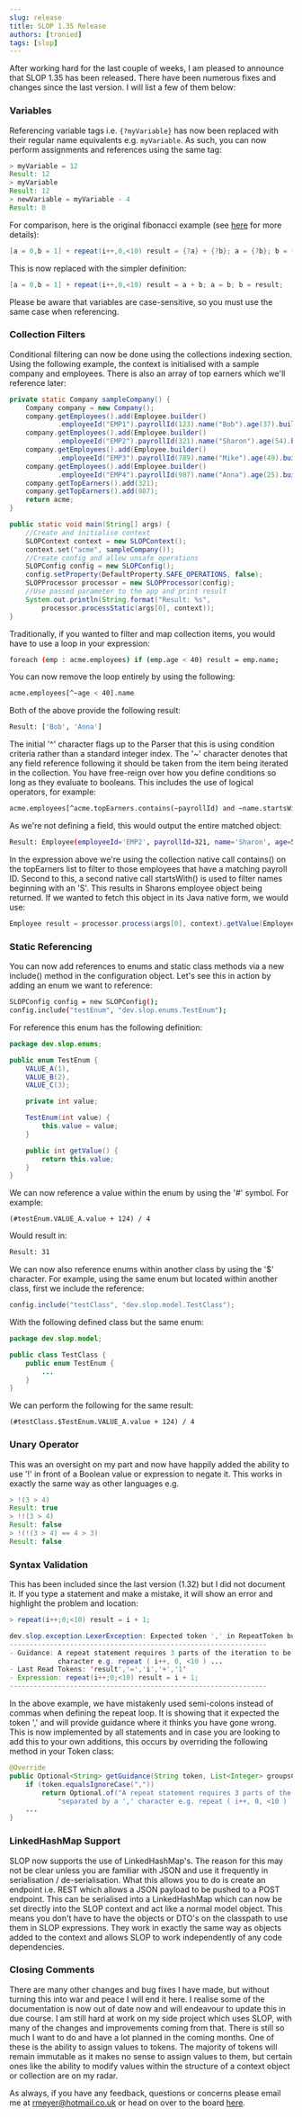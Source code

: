 ```yaml
---
slug: release
title: SLOP 1.35 Release
authors: [tronied]
tags: [slop]
---
```

After working hard for the last couple of weeks, I am pleased to announce that SLOP 1.35 has been
released. There have been numerous fixes and changes since the last version. I will list a few of 
them below:
### Variables
Referencing variable tags i.e. `{?myVariable}` has now been replaced with their regular name equivalents 
e.g. `myVariable`. As such, you can now perform assignments and references using the same tag:
```java
> myVariable = 12
Result: 12
> myVariable
Result: 12
> newVariable = myVariable - 4
Result: 8
```
For comparison, here is the original fibonacci example (see [here](/docs/Language/Statements/variables#fibonacci-example-breakdown) for more details):
```java
[a = 0,b = 1] + repeat(i++,0,<10) result = {?a} + {?b}; a = {?b}; b = {?result};
```
This is now replaced with the simpler definition:
```java
[a = 0,b = 1] + repeat(i++,0,<10) result = a + b; a = b; b = result;
```
Please be aware that variables are case-sensitive, so you must use the same case when referencing. 
### Collection Filters
Conditional filtering can now be done using the collections indexing section. Using the following example, 
the context is initialised with a sample company and employees. There is also an array of top earners 
which we'll reference later:
```java
private static Company sampleCompany() {
    Company company = new Company();
    company.getEmployees().add(Employee.builder()
            .employeeId("EMP1").payrollId(123).name("Bob").age(37).build());
    company.getEmployees().add(Employee.builder()
            .employeeId("EMP2").payrollId(321).name("Sharon").age(54).build());
    company.getEmployees().add(Employee.builder()
            .employeeId("EMP3").payrollId(789).name("Mike").age(49).build());
    company.getEmployees().add(Employee.builder()
            .employeeId("EMP4").payrollId(987).name("Anna").age(25).build());
    company.getTopEarners().add(321);
    company.getTopEarners().add(987);
    return acme;
}

public static void main(String[] args) {
    //Create and initialise context
    SLOPContext context = new SLOPContext();
    context.set("acme", sampleCompany());
    //Create config and allow unsafe operations
    SLOPConfig config = new SLOPConfig();
    config.setProperty(DefaultProperty.SAFE_OPERATIONS, false);    
    SLOPProcessor processor = new SLOPProcessor(config);
    //Use passed parameter to the app and print result
    System.out.println(String.format("Result: %s", 
        processor.processStatic(args[0], context));
}
```
Traditionally, if you wanted to filter and map collection items, you would have to use a loop in your
expression:
```bash
foreach (emp : acme.employees) if (emp.age < 40) result = emp.name;
```
You can now remove the loop entirely by using the following:
```bash
acme.employees[^~age < 40].name
```
Both of the above provide the following result:
```bash
Result: ['Bob', 'Anna']
```
The initial '^' character flags up to the Parser that this is using condition criteria rather than 
a standard integer index. The '~' character denotes that any field reference following it should be 
taken from the item being iterated in the collection. You have free-reign over how you define conditions
so long as they evaluate to booleans. This includes the use of logical operators, for example:
```bash
acme.employees[^acme.topEarners.contains(~payrollId) and ~name.startsWith('S')]
```
As we're not defining a field, this would output the entire matched object:
```bash
Result: Employee(employeeId='EMP2', payrollId=321, name='Sharon', age=54)
```
In the expression above we're using the collection native call contains() on the topEarners list to filter to 
those employees that have a matching payroll ID. Second to this, a second native call startsWith() is 
used to filter names beginning with an 'S'. This results in Sharons employee object being returned. If we wanted 
to fetch this object in its Java native form, we would use:
```java
Employee result = processor.process(args[0], context).getValue(Employee.class);
```
### Static Referencing
You can now add references to enums and static class methods via a new include() method in the 
configuration object. Let's see this in action by adding an enum we want to reference:
```bash
SLOPConfig config = new SLOPConfig();
config.include("testEnum", "dev.slop.enums.TestEnum");
```
For reference this enum has the following definition:
```java
package dev.slop.enums;

public enum TestEnum {
    VALUE_A(1),
    VALUE_B(2),
    VALUE_C(3);

    private int value;

    TestEnum(int value) {
        this.value = value;
    }

    public int getValue() {
        return this.value;
    }
}
```
We can now reference a value within the enum by using the '#' symbol. For example:
```
(#testEnum.VALUE_A.value + 124) / 4
```
Would result in:
```bash
Result: 31
```
We can now also reference enums within another class by using the '$' character. For example, using
the same enum but located within another class, first we include the reference:
```java
config.include("testClass", "dev.slop.model.TestClass");
```
With the following defined class but the same enum:
```java
package dev.slop.model;

public class TestClass {
    public enum TestEnum {
        ...
    }
}
```
We can perform the following for the same result:
```
(#testClass.$TestEnum.VALUE_A.value + 124) / 4
```
### Unary Operator
This was an oversight on my part and now have happily added the ability to use '!' in front of a Boolean 
value or expression to negate it. This works in exactly the same way as other languages e.g.
```java
> !(3 > 4)
Result: true
> !!(3 > 4)
Result: false
> !(!(3 > 4) == 4 > 3)
Result: false
```
### Syntax Validation
This has been included since the last version (1.32) but I did not document it. If you type a statement
and make a mistake, it will show an error and highlight the problem and location:
```java
> repeat(i++;0;<10) result = i + 1;

dev.slop.exception.LexerException: Expected token ',' in RepeatToken but expression ended prematurely. 
----------------------------------------------------------------
- Guidance: A repeat statement requires 3 parts of the iteration to be defined and separated by a ',' 
            character e.g. repeat ( i++, 0, <10 ) ...
- Last Read Tokens: 'result','=','i','+','1'
- Expression: repeat(i++;0;<10) result = i + 1;
----------------------------------------------------------------
```
In the above example, we have mistakenly used semi-colons instead of commas when defining the repeat
loop. It is showing that it expected the token ',' and will provide guidance where it thinks you have
gone wrong. This is now implemented by all statements and in case you are looking to add this to your
own additions, this occurs by overriding the following method in your Token class:
```java
@Override
public Optional<String> getGuidance(String token, List<Integer> groupsCount) {
    if (token.equalsIgnoreCase(","))
        return Optional.of("A repeat statement requires 3 parts of the iteration to be defined and " +
            "separated by a ',' character e.g. repeat ( i++, 0, <10 ) ...");
    ...
}
```
### LinkedHashMap Support
SLOP now supports the use of LinkedHashMap's. The reason for this may not be clear unless you are 
familiar with JSON and use it frequently in serialisation / de-serialisation. What this allows you 
to do is create an endpoint i.e. REST which allows a JSON payload to be pushed to a POST endpoint.
This can be serialised into a LinkedHashMap which can now be set directly into the SLOP context 
and act like a normal model object. This means you don't have to have the objects or DTO's on the 
classpath to use them in SLOP expressions. They work in exactly the same way as objects added to the
context and allows SLOP to work independently of any code dependencies.

### Closing Comments
There are many other changes and bug fixes I have made, but without turning this into war and peace I 
will end it here. I realise some of the documentation is now out of date now and will endeavour 
to update this in due course. I am still hard at work on my side project which uses SLOP, with many of
the changes and improvements coming from that. There is still so much I want to do and have a lot
planned in the coming months. One of these is the ability to assign values to tokens. The majority of 
tokens will remain immutable as it makes no sense to assign values to them, but certain ones like 
the ability to modify values within the structure of a context object or collection are on my radar.

As always, if you have any feedback, questions or concerns please email me at rmeyer@hotmail.co.uk
or head on over to the board [here](https://slop.boards.net). 
